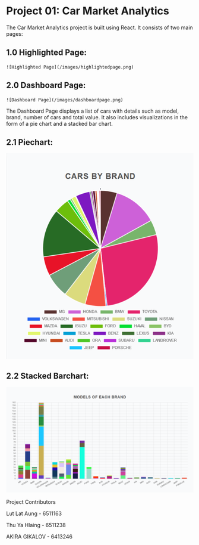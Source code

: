 Project 01: Car Market Analytics 
=====================================

The Car Market Analytics project is built using React. It consists of two main pages: 

1.0 Highlighted Page:
----------
    ![Highlighted Page](/images/highlightedpage.png)

2.0 Dashboard Page:
----------
    ![Dashboard Page](/images/dashboardpage.png)

The Dashboard Page displays a list of cars with details such as model, brand, number of cars and total value. It also includes visualizations in the form of a pie chart and a stacked bar chart.

2.1 Piechart:
----------
![Pie Chart](/images/piechart.png)

2.2 Stacked Barchart:
----------
![Stacked Bar Chart](/images/stackedbarchart.png)

Project Contributors

Lut Lat Aung - 6511163

Thu Ya Hlaing - 6511238

AKIRA GIKALOV - 6413246



